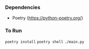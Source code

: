 ### Dependencies

- Poetry (https://python-poetry.org/)

### To Run

`poetry install`
`poetry shell`
`./main.py`
